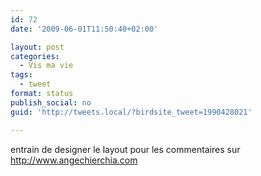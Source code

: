 ```yaml
---
id: 72
date: '2009-06-01T11:50:40+02:00'

layout: post
categories:
  - Vis ma vie
tags:
  - tweet
format: status
publish_social: no
guid: 'http://tweets.local/?birdsite_tweet=1990428021'

---
```


entrain de designer le layout pour les commentaires sur http://www.angechierchia.com